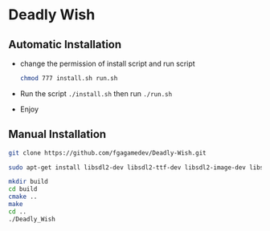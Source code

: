 # Deadly Wish

## Automatic Installation

* change the permission of install script and run script

    ```sh
    chmod 777 install.sh run.sh
    ```

* Run the script ```./install.sh``` then run ```./run.sh```

* Enjoy

## Manual Installation

```sh
git clone https://github.com/fgagamedev/Deadly-Wish.git

sudo apt-get install libsdl2-dev libsdl2-ttf-dev libsdl2-image-dev libsdl2-mixer-dev 

mkdir build
cd build
cmake ..
make
cd ..
./Deadly_Wish
```


